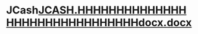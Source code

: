 # JCash[JCASH.HHHHHHHHHHHHHHHHHHHHHHHHHHHHHHHdocx.docx](https://github.com/Wise-394/JCash/files/11554032/JCASH.HHHHHHHHHHHHHHHHHHHHHHHHHHHHHHHdocx.docx)
